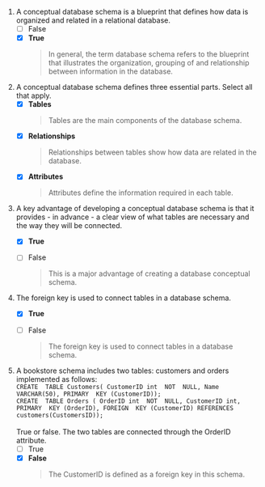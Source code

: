 1. A conceptual database schema is a blueprint that defines how data is organized and related in a relational database.
    - [ ] False
    - [x] **True**
        > In general, the term database schema refers to the blueprint that illustrates the organization, grouping of and relationship between information in the database.

2. A conceptual database schema defines three essential parts. Select all that apply.
    - [x] **Tables**
        > Tables are the main components of the database schema.
    - [x] **Relationships**
        > Relationships between tables show how data are related in the database.
    - [x] **Attributes**
        > Attributes define the information required in each table.

3. A key advantage of developing a conceptual database schema is that it provides - in advance - a clear view of what tables are necessary and the way they will be connected.
    - [x] **True**
    - [ ] False

        > This is a major advantage of creating a database conceptual schema.

4. The foreign key is used to connect tables in a database schema.
    - [x] **True**
    - [ ] False

        > The foreign key is used to connect tables in a database schema.

5. A bookstore schema includes two tables: customers and orders implemented as follows:
<br/>`CREATE  TABLE Customers( CustomerID int  NOT  NULL, Name  VARCHAR(50), PRIMARY  KEY (CustomerID));`
<br/>`CREATE  TABLE Orders ( OrderID int  NOT  NULL, CustomerID int, PRIMARY  KEY (OrderID), FOREIGN  KEY (CustomerID) REFERENCES customers(CustomersID));`<br/><br/>
True or false. The two tables are connected through the OrderID attribute.
    - [ ] True
    - [x] **False**
        > The CustomerID is defined as a foreign key in this schema.
